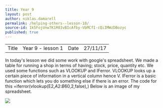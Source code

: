 ```yaml
---
title: Year 9
layout: post
author: niklas.damarell
permalink: /helping-others--lesson-10/
source-id: 1k5FojUnw7K1R03vBIcAfby-VbMCfI-cQiIMWzDBozyc
published: true
---
```

<table>
  <tr>
    <td>Title</td>
    <td>Year 9 - lesson 1</td>
    <td>Date</td>
    <td>27/11/17</td>
  </tr>
</table>


In today's lesson we did some work with google's spreadsheet. We made a table for running a shop in terms of having; stock, price, quantity etc. We used some functions such as VLOOKUP and IFerror. VLOOKUP looks up a certain piece of information in a vertical column hence V. IFerror is a basic function which lets you do something else if there is an error. The code for this =iferror(vlookup(E2,$A$2:$B$60,2,false),) Below is an image of my spreadsheet.

<a> <img src="http://i67.tinypic.com/33578sk.png" border="0" ></a>
